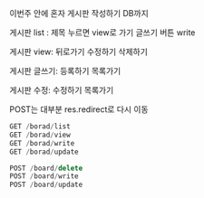 이번주 안에 혼자 게시판 작성하기 DB까지

게시판 list : 
    제목 누르면 view로 가기
    글쓰기 버튼 write

게시판 view:
    뒤로가기
    수정하기
    삭제하기

게시판 글쓰기:
    등록하기
    목록가기

게시판 수정:
    수정하기
    목록가기



POST는 대부분 res.redirect로 다시 이동


```javascript
GET /borad/list
GET /borad/view
GET /borad/write
GET /borad/update

POST /board/delete
POST /board/write
POST /board/update
```